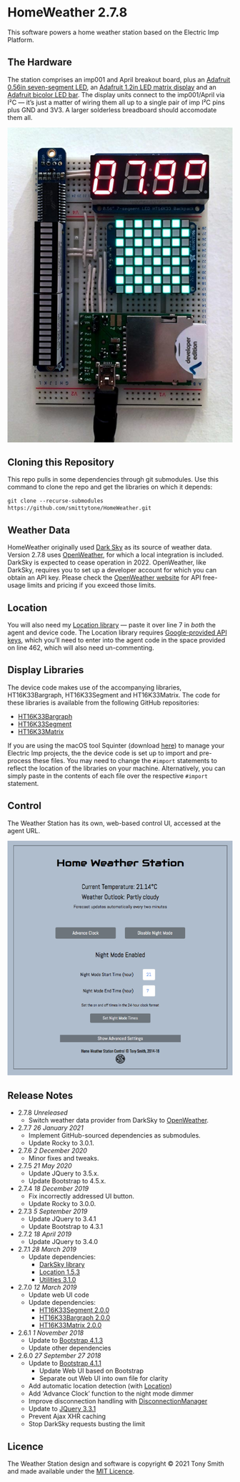 # HomeWeather 2.7.8 #

This software powers a home weather station based on the Electric Imp Platform.

## The Hardware ##

The station comprises an imp001 and April breakout board, plus an [Adafruit 0.56in seven-segment LED](https://www.adafruit.com/products/878), an [Adafruit 1.2in LED matrix display](https://www.adafruit.com/products/1856) and an [Adafruit bicolor LED bar](https://www.adafruit.com/products/1721). The display units connect to the imp001/April via I&sup2;C &mdash; it’s just a matter of wiring them all up to a single pair of imp I&sup2;C pins plus GND and 3V3. A larger solderless breadboard should accomodate them all.

![Weather Station](images/ws.jpg)

## Cloning this Repository ##

This repo pulls in some dependencies through git submodules. Use this command to clone the repo and get the libraries on which it depends:

```
git clone --recurse-submodules https://github.com/smittytone/HomeWeather.git
```

## Weather Data ##

HomeWeather originally used [Dark Sky](https://darksky.net/) as its source of weather data. Version 2.7.8 uses [OpenWeather](https://openweathermap.org/), for which a local integration is included. DarkSky is expected to cease operation in 2022. OpenWeather, like DarkSky, requires you to set up a developer account for which you can obtain an API key. Please check the [OpenWeather website](https://openweathermap.org/) for API free-usage limits and pricing if you exceed those limits.

## Location ##

You will also need my [Location library](https://github.com/smittytone/Location) &mdash; paste it over line 7 in *both* the agent and device code. The Location library requires [Google-provided API keys](https://developers.google.com/maps/documentation/geolocation/intro), which you’ll need to enter into the agent code in the space provided on line 462, which will also need un-commenting.

## Display Libraries ##

The device code makes use of the accompanying libraries, HT16K33Bargraph, HT16K33Segment and HT16K33Matrix. The code for these libraries is available from the following GitHub repositories:

- [HT16K33Bargraph](https://github.com/smittytone/HT16K33Bargraph)
- [HT16K33Segment](https://github.com/smittytone/HT16K33Segment)
- [HT16K33Matrix](https://github.com/smittytone/HT16K33Matrix)

If you are using the macOS tool Squinter (download [here](https://smittytone.github.io/squinter/version2/index.html)) to manage your Electric Imp projects, the the device code is set up to import and pre-process these files. You may need to change the `#import` statements to reflect the location of the libraries on your machine. Alternatively, you can simply paste in the contents of each file over the respective `#import` statement.

## Control ##

The Weather Station has its own, web-based control UI, accessed at the agent URL.

<p align="center"><img src="images/grab01.png" width="800"></p>

## Release Notes ##

- 2.7.8 *Unreleased*
    - Switch weather data provider from DarkSky to [OpenWeather](https://openweathermap.org/).
- 2.7.7 *26 January 2021*
    - Implement GitHub-sourced dependencies as submodules.
    - Update Rocky to 3.0.1.
- 2.7.6 *2 December 2020*
    - Minor fixes and tweaks.
- 2.7.5 *21 May 2020*
    - Update JQuery to 3.5.x.
    - Update Bootstrap to 4.5.x.
- 2.7.4 *18 December 2019*
    - Fix incorrectly addressed UI button.
    - Update Rocky to 3.0.0.
- 2.7.3 *5 September 2019*
    - Update JQuery to 3.4.1
    - Update Bootstrap to 4.3.1
- 2.7.2 *18 April 2019*
    - Update JQuery to 3.4.0
- 2.7.1 *28 March 2019*
    - Update dependencies:
        - [DarkSky library](https://developer.electricimp.com/libraries/webservices/darksky)
        - [Location 1.5.3](https://github.com/smittytone/Location)
        - [Utilities 3.1.0](https://github.com/smittytone/generic)
- 2.7.0 *12 March 2019*
    - Update web UI code
    - Update dependencies:
        - [HT16K33Segment 2.0.0](https://github.com/smittytone/HT16K33Segment)
        - [HT16K33Bargraph 2.0.0](https://github.com/smittytone/HT16K33Bargraph)
        - [HT16K33Matrix 2.0.0](https://github.com/smittytone/HT16K33Matrix)
- 2.6.1 *1 November 2018*
    - Update to [Bootstrap 4.1.3](https://getbootstrap.com/)
    - Update other dependencies
- 2.6.0 *27 September 27 2018*
    - Update to [Bootstrap 4.1.1](https://getbootstrap.com/)
        - Update Web UI based on Bootstrap
        - Separate out Web UI into own file for clarity
    - Add automatic location detection (with [Location](https://github.com/smittytone/Location))
    - Add ‘Advance Clock’ function to the night mode dimmer
    - Improve disconnection handling with [DisconnectionManager](https://github.com/smittytone/generic/blob/master/disconnect.nut)
    - Update to [JQuery 3.3.1](https://jquery.com)
    - Prevent Ajax XHR caching
    - Stop DarkSky requests busting the limit

## Licence ##

The Weather Station design and software is copyright &copy; 2021 Tony Smith and made available under the [MIT Licence](./LICENSE).
